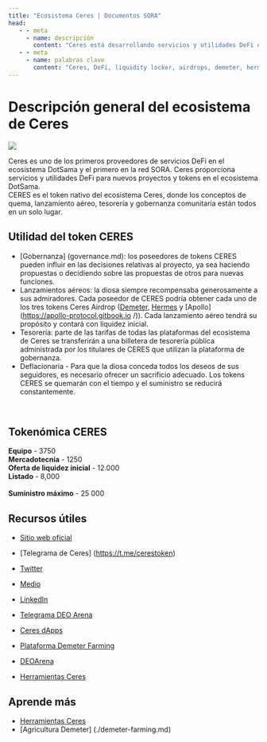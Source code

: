```yaml
---
title: "Ecosistema Ceres | Documentos SORA"
head:
   - - meta
     - name: descripción
       content: "Ceres está desarrollando servicios y utilidades DeFi en el ecosistema DotSama".
   - - meta
     - name: palabras clave
       content: "Ceres, DeFi, liquidity locker, airdrops, demeter, hermes, apollo, DotSama, Polkaswap, red SORA"
---
```


# Descripción general del ecosistema de Ceres

![](../.gitbook/assets/ceres-ecosystem.png)

Ceres es uno de los primeros proveedores de servicios DeFi en el ecosistema DotSama y el primero en la red SORA.
Ceres proporciona servicios y utilidades DeFi para nuevos proyectos y tokens en el ecosistema DotSama.<br>
CERES es el token nativo del ecosistema Ceres, donde los conceptos de quema, lanzamiento aéreo, tesorería y gobernanza comunitaria están todos en un solo lugar.

## Utilidad del token CERES

- [Gobernanza] (governance.md): los poseedores de tokens CERES pueden influir en las decisiones relativas al proyecto, ya sea haciendo propuestas o decidiendo sobre las propuestas de otros para nuevas funciones.
- Lanzamientos aéreos: la diosa siempre recompensaba generosamente a sus admiradores. Cada poseedor de CERES podría obtener cada uno de los tres tokens Ceres Airdrop ([Demeter](demeter-farming.md), [Hermes](hermes-dao.md) y [Apollo](https://apollo-protocol.gitbook.io /)). Cada lanzamiento aéreo tendrá su propósito y contará con liquidez inicial.
- Tesorería: parte de las tarifas de todas las plataformas del ecosistema de Ceres se transferirán a una billetera de tesorería pública administrada por los titulares de CERES que utilizan la plataforma de gobernanza.
- Deflacionaria - Para que la diosa conceda todos los deseos de sus seguidores, es necesario ofrecer un sacrificio adecuado. Los tokens CERES se quemarán con el tiempo y el suministro se reducirá constantemente.

<br>

## Tokenómica CERES

**Equipo** - 3750 <br>
**Mercadotecnia** - 1250 <br>
**Oferta de liquidez inicial** - 12.000 <br>
**Listado** - 8,000 <br>
<br>
**Suministro máximo** - 25 000

## Recursos útiles

- [Sitio web oficial](https://cerestoken.io/)
- [Telegrama de Ceres] (https://t.me/cerestoken)
- [Twitter](https://twitter.com/tokenceres)
- [Medio](https://tokenceres.medium.com/)
- [LinkedIn](https://www.linkedin.com/company/ceres-blockchain-solutions-llc)
- [Telegrama DEO Arena](https://t.me/DEOArena)

- [Ceres dApps](https://dapps.cerestoken.io/)
- [Plataforma Demeter Farming](https://farming.deotoken.io/)
- [DEOArena](https://deoarena.io/)
- [Herramientas Ceres](https://tools.cerestoken.io/)

## Aprende más

- [Herramientas Ceres](./tools.md)
- [Agricultura Demeter] (./demeter-farming.md)